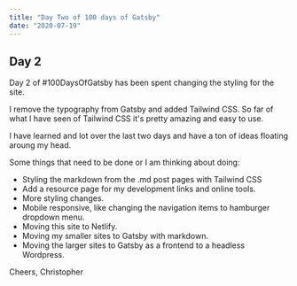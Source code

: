 ```yaml
---
title: "Day Two of 100 days of Gatsby"
date: "2020-07-19"
---
```


## Day 2

Day 2 of #100DaysOfGatsby has been spent changing the styling for the site. 

I remove the typography from Gatsby and added Tailwind CSS. So far of what I have seen of Tailwind CSS it's pretty amazing and easy to use.

I have learned and lot over the last two days and have a ton of ideas floating aroung my head.

Some things that need to be done or I am thinking about doing:
* Styling the markdown from the .md post pages with Tailwind CSS
* Add a resource page for my development links and online tools.
* More styling changes.
* Mobile responsive, like changing the navigation items to hamburger dropdown menu.
* Moving this site to Netlify.
* Moving my smaller sites to Gatsby with markdown.
* Moving the larger sites to Gatsby as a frontend to a headless Wordpress.

Cheers,
Christopher